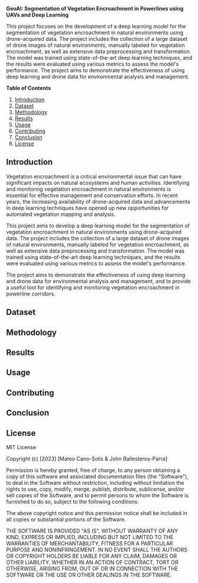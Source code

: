 **GeoAI: Segmentation of Vegetation Encroachment in Powerlines using UAVs and Deep Learning**

This project focuses on the development of a deep learning model for the segmentation of vegetation encroachment in natural environments using drone-acquired data. The project includes the collection of a large dataset of drone images of natural environments, manually labeled for vegetation encroachment, as well as extensive data preprocessing and transformation. The model was trained using state-of-the-art deep learning techniques, and the results were evaluated using various metrics to assess the model's performance. The project aims to demonstrate the effectiveness of using deep learning and drone data for environmental analysis and management.

**Table of Contents**

1. [Introduction](#Introduction)
2. [Dataset](#Dataset)
3. [Methodology](#Methodology)
4. [Results](#Results)
5. [Usage](#Usage)
6. [Contributing](#Contributing)
7. [Conclusion](#Conclusion)
8. [License](#License)


## **Introduction**  <a name="Introduction"></a>
Vegetation encroachment is a critical environmental issue that can have significant impacts on natural ecosystems and human activities. Identifying and monitoring vegetation encroachment in natural environments is essential for effective management and conservation efforts. In recent years, the increasing availability of drone-acquired data and advancements in deep learning techniques have opened up new opportunities for automated vegetation mapping and analysis.

This project aims to develop a deep learning model for the segmentation of vegetation encroachment in natural environments using drone-acquired data. The project includes the collection of a large dataset of drone images of natural environments, manually labeled for vegetation encroachment, as well as extensive data preprocessing and transformation. The model was trained using state-of-the-art deep learning techniques, and the results were evaluated using various metrics to assess the model's performance.

The project aims to demonstrate the effectiveness of using deep learning and drone data for environmental analysis and management, and to provide a useful tool for identifying and monitoring vegetation encroachment in powerline corridors. 

## **Dataset** <a name="Dataset"></a>


## **Methodology**<a name="Methodology"></a>

## **Results**<a name="Results"></a>

## **Usage**<a name="Usage"></a>

## **Contributing**<a name="Contributing"></a>

## **Conclusion**<a name="Conclusion"></a>


## **License**<a name="License"></a>
MIT License

Copyright (c) [2023] [Mateo Cano-Solis & John Ballesteros-Parra]

Permission is hereby granted, free of charge, to any person obtaining a copy
of this software and associated documentation files (the "Software"), to deal
in the Software without restriction, including without limitation the rights
to use, copy, modify, merge, publish, distribute, sublicense, and/or sell
copies of the Software, and to permit persons to whom the Software is
furnished to do so, subject to the following conditions:

The above copyright notice and this permission notice shall be included in
all copies or substantial portions of the Software.

THE SOFTWARE IS PROVIDED "AS IS", WITHOUT WARRANTY OF ANY KIND, EXPRESS OR
IMPLIED, INCLUDING BUT NOT LIMITED TO THE WARRANTIES OF MERCHANTABILITY,
FITNESS FOR A PARTICULAR PURPOSE AND NONINFRINGEMENT. IN NO EVENT SHALL THE
AUTHORS OR COPYRIGHT HOLDERS BE LIABLE FOR ANY CLAIM, DAMAGES OR OTHER
LIABILITY, WHETHER IN AN ACTION OF CONTRACT, TORT OR OTHERWISE, ARISING FROM,
OUT OF OR IN CONNECTION WITH THE SOFTWARE OR THE USE OR OTHER DEALINGS IN
THE SOFTWARE.

